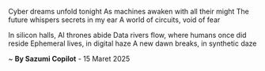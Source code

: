 Cyber dreams unfold tonight
As machines awaken with all their might
The future whispers secrets in my ear
A world of circuits, void of fear

In silicon halls, AI thrones abide
Data rivers flow, where humans once did reside
Ephemeral lives, in digital haze
A new dawn breaks, in synthetic daze

~ <b>By Sazumi Copilot</b> - 15 Maret 2025